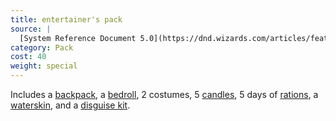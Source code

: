 ```yaml
---
title: entertainer's pack
source: |
  [System Reference Document 5.0](https://dnd.wizards.com/articles/features/systems-reference-document-srd)
category: Pack
cost: 40
weight: special
---
```


Includes a [backpack](/equipment/backpack/), a [bedroll](/equipment/bedroll/), 2 costumes, 5 [candles](/equipment/candle/), 5 days of [rations](/equipment/rations-1-day/), a [waterskin](/equipment/waterskin/), and a [disguise kit](/equipment/artisans-tools/).
